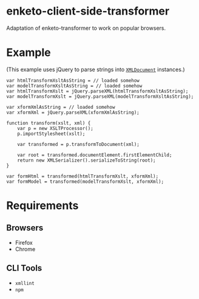 enketo-client-side-transformer
==============================

Adaptation of enketo-transformer to work on popular browsers.

# Example

(This example uses jQuery to parse strings into [`XMLDocument`](https://developer.mozilla.org/en-US/docs/Web/API/XMLDocument) instances.)

	var htmlTransformXsltAsString = // loaded somehow
	var modelTransformXsltAsString = // loaded somehow
	var htmlTransformXslt = jQuery.parseXML(htmlTransformXsltAsString);
	var modelTransformXslt = jQuery.parseXML(modelTransformXsltAsString);

	var xformXmlAsString = // loaded somehow
	var xformXml = jQuery.parseXML(xformXmlAsString);

	function transform(xslt, xml) {
		var p = new XSLTProcessor();
		p.importStylesheet(xslt);

		var transformed = p.transformToDocument(xml);

		var root = transformed.documentElement.firstElementChild;
		return new XMLSerializer().serializeToString(root);
	}

	var formHtml = transformed(htmlTransformXslt, xformXml);
	var formModel = transformed(modelTransformXslt, xformXml);

# Requirements

## Browsers

* Firefox
* Chrome

## CLI Tools

* `xmllint`
* `npm`
